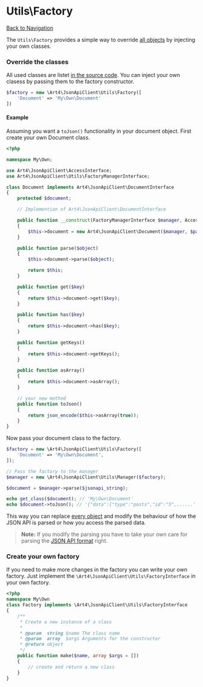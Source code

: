 # Utils\Factory
[Back to Navigation](README.md)

The `Utils\Factory` provides a simple way to override [all objects](objects-introduction.md#all-objects) by injecting your own classes.

### Override the classes

All used classes are listet [in the source code](../src/Utils/Factory.php#L12). You can inject your own clasess by passing them to the factory constructor.

```php
$factory = new \Art4\JsonApiClient\Utils\Factory([
    'Document' => 'My\Own\Document'
])
```

#### Example

Assuming you want a `toJson()` functionality in your document object. First create your own Document class.

```php
<?php

namespace My\Own;

use Art4\JsonApiClient\AccessInterface;
use Art4\JsonApiClient\Utils\FactoryManagerInterface;

class Document implements Art4\JsonApiClient\DocumentInterface
{
    protected $document;

    // Implemention of Art4\JsonApiClient\DocumentInterface

    public function __construct(FactoryManagerInterface $manager, AccessInterface $parent)
    {
        $this->document = new Art4\JsonApiClient\Document($manager, $parent);
    }

    public function parse($object)
    {
        $this->document->parse($object);

        return $this;
    }

    public function get($key)
    {
        return $this->document->get($key);
    }

    public function has($key)
    {
        return $this->document->has($key);
    }

    public function getKeys()
    {
        return $this->document->getKeys();
    }

    public function asArray()
    {
        return $this->document->asArray();
    }

    // your new method
    public function toJson()
    {
        return json_encode($this->asArray(true));
    }
}
```

Now pass your document class to the factory.

```php
$factory = new \Art4\JsonApiClient\Utils\Factory([
    'Document' => 'My\Own\Document',
]);

// Pass the factory to the manager
$manager = new \Art4\JsonApiClient\Utils\Manager($factory);

$document = $manager->parse($jsonapi_string);

echo get_class($document); // 'My\Own\Document'
echo $document->toJson(); // '{"data":{"type":"posts","id":"5",......'
```

This way you can replace [every object](objects-introduction.md#all-objects) and modify the behaviour of how the JSON API is parsed or how you access the parsed data.

> **Note:** If you modify the parsing you have to take your own care for parsing the [JSON API format](http://jsonapi.org/format) right.

### Create your own factory

If you need to make more changes in the factory you can write your own factory. Just implement the `\Art4\JsonApiClient\Utils\FactoryInterface` in your own factory.

```php
<?php
namespace My\Own
class Factory implements \Art4\JsonApiClient\Utils\FactoryInterface
{
    /**
     * Create a new instance of a class
     *
     * @param  string $name The class name
     * @param  array  $args Arguments for the constructor
     * @return object
     */
    public function make($name, array $args = [])
    {
        // create and return a new class
    }
}
```
